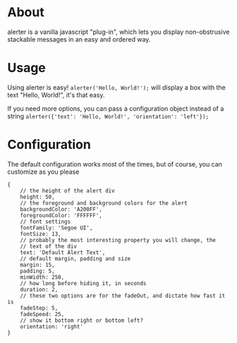 # About
alerter is a vanilla javascript "plug-in", which lets you display non-obstrusive 
stackable messages in an easy and ordered way.

# Usage
Using alerter is easy! ```alerter('Hello, World!');``` will display a box with
the text "Hello, World!", it's that easy.

If you need more options, you can pass a configuration object instead of a 
string ```alerter({'text': 'Hello, World!', 'orientation': 'left'});```

# Configuration
The default configuration works most of the times, but of course, you can 
customize as you please

```
{
    // the height of the alert div
    height: 50,
    // the foreground and background colors for the alert
    backgroundColor: 'A200FF',
    foregroundColor: 'FFFFFF',
    // font settings
    fontFamily: 'Segoe UI',
    fontSize: 13,
    // probably the most interesting property you will change, the
    // text of the div
    text: 'Default Alert Text',
    // default margin, padding and size
    margin: 15,
    padding: 5,
    minWidth: 250,
    // how long before hiding it, in seconds
    duration: 2,
    // these two options are for the fadeOut, and dictate how fast it is
    fadeStep: 5,
    fadeSpeed: 25,
    // show it bottom right or bottom left? 
    orientation: 'right'
}
```